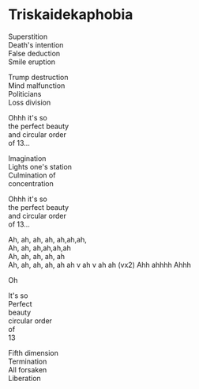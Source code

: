 # Triskaidekaphobia

Superstition  
Death's intention  
False deduction  
Smile eruption  

Trump destruction  
Mind malfunction  
Politicians  
Loss division  

Ohhh it's so  
the perfect beauty  
and circular order  
of 13...  

Imagination  
Lights one's station  
Culmination of  
concentration  

Ohhh it's so  
the perfect beauty  
and circular order  
of 13...

Ah, ah, ah, ah, ah,ah,ah,  
Ah, ah, ah,ah,ah,ah  
Ah, ah, ah, ah, ah  
Ah, ah, ah, ah, ah ah v ah v ah ah (vx2)
Ahh ahhhh Ahhh

Oh  

It's so  
Perfect  
beauty  
circular
order  
of  
13

Fifth dimension  
Termination  
All forsaken  
Liberation  
